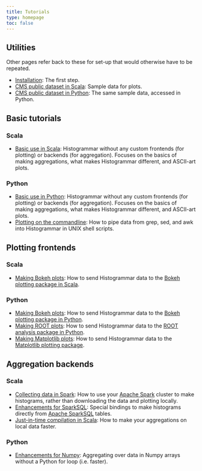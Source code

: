 ```yaml
---
title: Tutorials
type: homepage
toc: false
---
```


## Utilities

Other pages refer back to these for set-up that would otherwise have to be repeated.

  * [Installation](../install): The first step.
  * [CMS public dataset in Scala](scala-cmsdata): Sample data for plots.
  * [CMS public dataset in Python](python-cmsdata): The same sample data, accessed in Python.

## Basic tutorials

### Scala

  * [Basic use in Scala](scala-basic): Histogrammar without any custom frontends (for plotting) or backends (for aggregation). Focuses on the basics of making aggregations, what makes Histogrammar different, and ASCII-art plots.

### Python

  * [Basic use in Python](python-basic): Histogrammar without any custom frontends (for plotting) or backends (for aggregation). Focuses on the basics of making aggregations, what makes Histogrammar different, and ASCII-art plots.
  * [Plotting on the commandline](python-commandline): How to pipe data from grep, sed, and awk into Histogrammar in UNIX shell scripts.

## Plotting frontends

### Scala

  * [Making Bokeh plots](scala-bokeh): How to send Histogrammar data to the [Bokeh plotting package in Scala](http://github.com/bokeh/bokeh-scala).

### Python

  * [Making Bokeh plots](python-bokeh): How to send Histogrammar data to the [Bokeh plotting package in Python](http://bokeh.pydata.org/en/latest/).
  * [Making ROOT plots](python-root): How to send Histogrammar data to the [ROOT analysis package in Python](http://root.cern.ch/).
  * [Making Matplotlib plots](python-root): How to send Histogrammar data to the [Matplotlib plotting package](http://matplotlib.org/).

## Aggregation backends

### Scala

  * [Collecting data in Spark](scala-spark): How to use your [Apache Spark](http://spark.apache.org/) cluster to make histograms, rather than downloading the data and plotting locally.
  * [Enhancements for SparkSQL](scala-sparksql): Special bindings to make histograms directly from [Apache SparkSQL](http://spark.apache.org/sql/) tables.
  * [Just-in-time compilation in Scala](scala-jit): How to make your aggregations on local data faster.

### Python

  * [Enhancements for Numpy](python-numpy): Aggregating over data in Numpy arrays without a Python for loop (i.e. faster).


